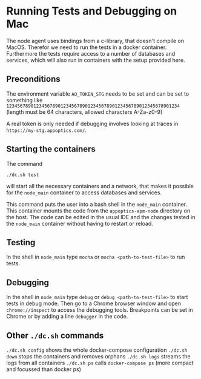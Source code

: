 # Running Tests and Debugging on Mac

The node agent uses bindings from a c-library, that doesn't compile on MacOS.
Therefor we need to run the tests in a docker container.
Furthermore the tests require access to a number of databases and services, 
which will also run in containers with the setup provided here.

## Preconditions
The environment variable `AO_TOKEN_STG` needs to be set and can be set to 
something like `1234567890123456789012345678901234567890123456789012345678901234` 
(length must be 64 characters, allowed characters A-Za-z0-9)

A real token is only needed if debugging involves looking at traces in 
`https://my-stg.appoptics.com/`.

## Starting the containers

The command

`./dc.sh test`

will start all the necessary containers and a network, that makes it possible 
for the `node_main` container to access databases and services.

This command puts the user into a bash shell in the `node_main` container. 
This container mounts the code from the `appoptics-apm-node` directory on the 
host. The code can be edited in the usual IDE and the changes tested in the 
`node_main` container without having to restart or reload.

## Testing

In the shell in `node_main` type `mocha` or `mocha <path-to-test-file>` to 
run tests.

## Debugging

In the shell in `node_main` type `debug` or `debug <path-to-test-file>` to 
start tests in debug mode. Then go to a Chrome browser window and open 
`chrome://inspect` to access the debugging tools.
Breakpoints can be set in Chrome or by adding a line `debugger` in the code.

## Other `./dc.sh` commands
`./dc.sh config`  shows the whole docker-compose configuration
`./dc.sh down` stops the containers and removes orphans
`./dc.sh logs` streams the logs from all containers
`./dc.sh ps` calls `docker-compose ps` (more compact and focussed than docker ps)
